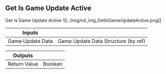 ## Get Is Game Update Active
Get Is Game Update Active
![[../img/nd_img_GetIsGameUpdateActive.png]]

|Inputs||
|--|--|
| Game Update Data | Game Update Data Structure (by ref) |

|Outputs||
|--|--|
| Return Value | Boolean |
